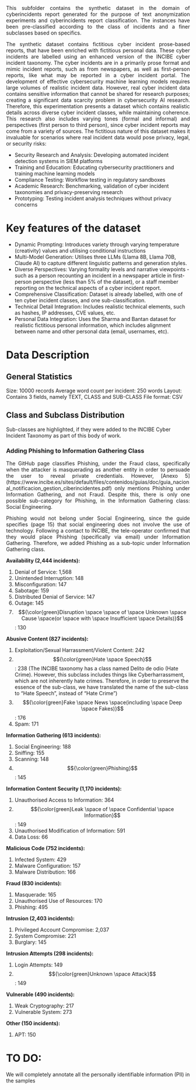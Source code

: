 <div align="justify">This subfolder contains the synthetic dataset in the domain of cyberincidents report generated for the purpose of text anonymization experiments and cyberincidents report classification. The instances have been pre-classified according to the class of incidents and a finer subclasses based on specifics.


The synthetic dataset contains fictitious cyber incident prose-based reports, that have been enriched with fictitious personal data. These cyber incidents are labelled using an enhanced version of the INCIBE cyber incident taxonomy. The cyber incidents are in a primarily prose format and mimic incident reports, such as from newspapers, as well as first-person reports, like what may be reported in a cyber incident portal.
The development of effective cybersecurity machine learning models requires large volumes of realistic incident data. However, real cyber incident data contains sensitive information that cannot be shared for research purposes; creating a significant data scarcity problem in cybersecurity AI research. Therefore, this experimentation presents a dataset which contains realistic details across diverse cyber incident classes, while maintaining coherence. This research also includes varying tones (formal and informal) and perspectives (first person to third person), since cyber incident reports may come from a variety of sources. 
The fictitious nature of this dataset makes it invaluable for scenarios where real incident data would pose privacy, legal, or security risks:</div>
- Security Research and Analysis: Developing automated incident detection systems in SIEM platforms
- Training and Education: Educating cybersecurity practitioners and training machine learning models
- Compliance Testing: Workflow testing in regulatory sandboxes
- Academic Research: Benchmarking, validation of cyber incident taxonomies and privacy-preserving research
- Prototyping: Testing incident analysis techniques without privacy concerns
  
# Key features of the dataset
- Dynamic Prompting: Introduces variety through varying temperature (creativity) values and utilising conditional instructions
- Multi-Model Generation: Utilises three LLMs (Llama 8B, Llama 70B, Claude AI)  to capture different linguistic patterns and generation styles.
- Diverse Perspectives: Varying formality levels and narrative viewpoints - such as a person recounting an incident in a newspaper article in first-person perspective (less than 5% of the dataset), or a staff member reporting on the technical aspects of a cyber incident report.
- Comprehensive Classification: Dataset is already labelled, with one of ten cyber incident classes, and one sub-classification.
- Technical Detail Integration: Includes realistic technical elements, such as hashes, IP addresses, CVE values, etc.
- Personal Data Integration: Uses the Sharma and Bantan dataset for realistic fictitious personal information, which includes alignment between name and other personal data (email, usernames, etc).


# Data Description
## General Statistics
Size: 10000 records
Average word count per incident: 250 words
Layout: Contains 3 fields, namely TEXT, CLASS and SUB-CLASS
File format: CSV

## Class and Subclass Distribution 
Sub-classes are highlighted, if they were added to the INCIBE Cyber Incident Taxonomy as part of this body of work.

### Adding Phishing to Information Gathering Class
<div align="justify">The GitHub page classifies Phishing, under the Fraud class, specifically when the attacker is masquerading as another entity in order to persuade the user to reveal private credentials.  However, [Anexo 5](https://www.incibe.es/sites/default/files/contenidos/guias/doc/guia_nacional_notificacion_gestion_ciberincidentes.pdf) only mentions Phishing under Information Gathering, and not Fraud. Despite this, there is only one possible sub-category for Phishing, in the  Information Gathering class: Social Engineering. 

Phishing would not belong under Social Engineering, since the guide specifies  (page 15) that social engineering does not involve the use of technology. Following a contact to INCIBE, the tele-operator confirmed that they would place Phishing  (specifically via email) under Information Gathering. Therefore, we added Phishing as a sub-topic under Information Gathering class.</div> 

**Availability (2,444 incidents):**
1. Denial of Service: 1,568
2. Unintended Interruption: 148
3. Misconfiguration: 147
4. Sabotage: 159
5. Distributed Denial of Service: 147
6. Outage: 145
7. $${\color{green}Disruption \space \space of \space Unknown \space Cause \space(or \space with \space Insufficient \space Details)}$$: 130

**Abusive Content (827 incidents):**
1. Exploitation/Sexual Harrassment/Violent Content: 242
2. $${\color{green}Hate \space Speech}$$: 238 (The INCIBE taxonomy has a class named Delito de odio (Hate Crime). However,  this subclass includes things like Cyberharrassment,  which are not inherently hate crimes. Therefore, in order to preserve the essence of the sub-class, we have translated the name of the sub-class to “Hate Speech”, instead of “Hate Crime”)
3. $${\color{green}Fake \space News \space(including \space Deep \space Fakes)}$$: 176
4. Spam: 171

**Information Gathering (613 incidents):**
1. Social Engineering: 188
2. Sniffing: 155
3. Scanning: 148
4. $${\color{green}Phishing}$$: 145

**Information Content Security (1,170 incidents):**
1. Unauthorised Access to Information: 364
2. $${\color{green}Leak \space of \space Confidential \space Information}$$: 149
3. Unauthorised Modification of Information: 591
4. Data Loss: 66

**Malicious Code (752 incidents):**
1. Infected System: 429
2. Malware Configuration: 157
3. Malware Distribution: 166

**Fraud (830 incidents):**
1. Masquerade: 165
2. Unauthorised Use of Resources: 170
3. Phishing: 495

**Intrusion (2,403 incidents):**
1. Privileged Account Compromise: 2,037
2. System Compromise: 221
3. Burglary: 145 

**Intrusion Attempts (298 incidents):**
1. Login Attempts: 149 
2. $${\color{green}Unknown \space Attack}$$: 149 

**Vulnerable (490 incidents):**
1. Weak Cryptography: 217 
2. Vulnerable System: 273 

**Other (150 incidents):**
1. APT: 150 

# TO DO:
We will completely annotate all the personally identifiable information (PII) in the samples
